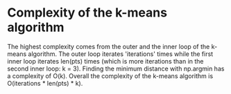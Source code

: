 # Complexity of the k-means algorithm
The highest complexity comes from the outer and the inner
loop of the k-means algorithm. The outer loop iterates
'iterations' times while the first inner loop iterates
len(pts) times (which is more iterations than in the second
inner loop: k = 3). Finding the minimum distance with
np.argmin has a complexity of O(k). Overall the complexity
of the k-means algorithm is O(iterations * len(pts) * k).